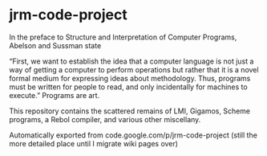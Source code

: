 # jrm-code-project
In the preface to Structure and Interpretation of Computer Programs, Abelson and Sussman state

“First, we want to establish the idea that a computer language is not just a way of getting a computer to perform operations but rather that it is a novel formal medium for expressing ideas about methodology. Thus, programs must be written for people to read, and only incidentally for machines to execute.”
Programs are art.

This repository contains the scattered remains of LMI, Gigamos, Scheme programs, a Rebol compiler, and various other miscellany.


Automatically exported from code.google.com/p/jrm-code-project (still the more detailed place until I migrate wiki pages over)
